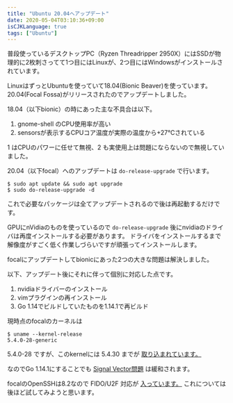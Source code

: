 ```yaml
---
title: "Ubuntu 20.04へアップデート"
date: 2020-05-04T03:10:36+09:00
isCJKLanguage: true
tags: ["Ubuntu"]
---
```


普段使っているデスクトップPC（Ryzen Threadripper 2950X）にはSSDが物理的に2枚刺さってて1つ目にはLinuxが、2つ目にはWindowsがインストールされています。

LinuxはずっとUbuntuを使っていて18.04(Bionic Beaver)を使っています。
20.04(Focal Fossa)がリリースされたのでアップデートしました。

18.04（以下bionic）の時にあった主な不具合は以下。

1. gnome-shell のCPU使用率が高い
1. sensorsが表示するCPUコア温度が実際の温度から+27℃されている


1 はCPUのパワーに任せて無視、2 も実使用上は問題にならないので無視していました。

20.04（以下focal）へのアップデートは `do-release-upgrade` で行います。

```console
$ sudo apt update && sudo apt upgrade
$ sudo do-release-upgrade -d
```

これで必要なパッケージは全てアップデートされるので後は再起動するだけです。

GPUにnVidiaのものを使っているので `do-release-upgrade` 後にnvidiaのドライバは再度インストールする必要があります。
ドライバをインストールするまで解像度がすごく低く作業しづらいですが頑張ってインストールします。

focalにアップデートしてbionicにあった2つの大きな問題は解決しました。

以下、アップデート後にそれに伴って個別に対応した点です。

1. nvidiaドライバーのインストール
1. vimプラグインの再インストール
1. Go 1.14でビルドしていたものを1.14.1で再ビルド

現時点のfocalのカーネルは

```
$ uname --kernel-release
5.4.0-28-generic
```

5.4.0-28 ですが、このkernelには 5.4.30 までが [取り込まれています。](https://bugs.launchpad.net/ubuntu/+source/linux/+bug/1870571)

なのでGo 1.14.1にすることでも [Signal Vector問題](https://github.com/golang/go/issues/37436) は緩和されます。

focalのOpenSSHは8.2なので FIDO/U2F 対応が [入っています。](https://www.openssh.com/txt/release-8.2)
これについては後ほど試してみようと思います。
